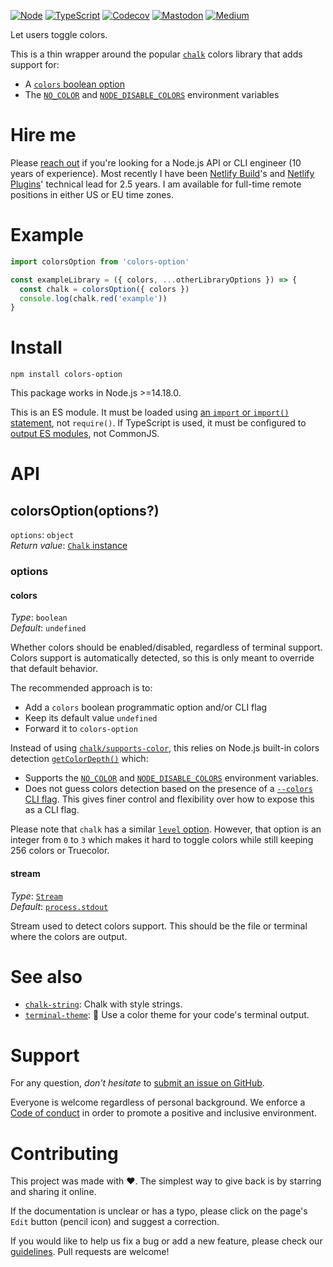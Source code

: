 [![Node](https://img.shields.io/badge/-Node.js-808080?logo=node.js&colorA=404040&logoColor=66cc33)](https://www.npmjs.com/package/colors-option)
[![TypeScript](https://img.shields.io/badge/-Typed-808080?logo=typescript&colorA=404040&logoColor=0096ff)](/src/main.d.ts)
[![Codecov](https://img.shields.io/badge/-Tested%20100%25-808080?logo=codecov&colorA=404040)](https://codecov.io/gh/ehmicky/colors-option)
[![Mastodon](https://img.shields.io/badge/-Mastodon-808080.svg?logo=mastodon&colorA=404040&logoColor=9590F9)](https://fosstodon.org/@ehmicky)
[![Medium](https://img.shields.io/badge/-Medium-808080.svg?logo=medium&colorA=404040)](https://medium.com/@ehmicky)

Let users toggle colors.

This is a thin wrapper around the popular
[`chalk`](https://github.com/chalk/chalk) colors library that adds support for:

- A [`colors` boolean option](#colors)
- The [`NO_COLOR`](https://no-color.org/) and
  [`NODE_DISABLE_COLORS`](https://nodejs.org/api/cli.html#cli_node_disable_colors_1)
  environment variables

# Hire me

Please
[reach out](https://www.linkedin.com/feed/update/urn:li:activity:7018596298127781890/)
if you're looking for a Node.js API or CLI engineer (10 years of experience).
Most recently I have been [Netlify Build](https://github.com/netlify/build)'s
and [Netlify Plugins](https://www.netlify.com/products/build/plugins/)'
technical lead for 2.5 years. I am available for full-time remote positions in
either US or EU time zones.

# Example

```js
import colorsOption from 'colors-option'

const exampleLibrary = ({ colors, ...otherLibraryOptions }) => {
  const chalk = colorsOption({ colors })
  console.log(chalk.red('example'))
}
```

# Install

```
npm install colors-option
```

This package works in Node.js >=14.18.0.

This is an ES module. It must be loaded using
[an `import` or `import()` statement](https://gist.github.com/sindresorhus/a39789f98801d908bbc7ff3ecc99d99c),
not `require()`. If TypeScript is used, it must be configured to
[output ES modules](https://www.typescriptlang.org/docs/handbook/esm-node.html),
not CommonJS.

# API

## colorsOption(options?)

`options`: `object`\
_Return value_: [`Chalk` instance](https://github.com/chalk/chalk#api)

### options

#### colors

_Type_: `boolean`\
_Default_: `undefined`

Whether colors should be enabled/disabled, regardless of terminal support.
Colors support is automatically detected, so this is only meant to override that
default behavior.

The recommended approach is to:

- Add a `colors` boolean programmatic option and/or CLI flag
- Keep its default value `undefined`
- Forward it to `colors-option`

Instead of using
[`chalk/supports-color`](https://github.com/chalk/supports-color), this relies
on Node.js built-in colors detection
[`getColorDepth()`](https://nodejs.org/api/tty.html#tty_writestream_getcolordepth_env)
which:

- Supports the [`NO_COLOR`](https://no-color.org/) and
  [`NODE_DISABLE_COLORS`](https://nodejs.org/api/cli.html#cli_node_disable_colors_1)
  environment variables.
- Does not guess colors detection based on the presence of a
  [`--colors` CLI flag](https://github.com/chalk/supports-color#info). This
  gives finer control and flexibility over how to expose this as a CLI flag.

Please note that `chalk` has a similar
[`level` option](https://github.com/chalk/chalk#chalklevel). However, that
option is an integer from `0` to `3` which makes it hard to toggle colors while
still keeping 256 colors or Truecolor.

#### stream

_Type_:
[`Stream`](https://nodejs.org/api/stream.html#stream_class_stream_writable)\
_Default_: [`process.stdout`](https://nodejs.org/api/process.html#process_process_stdout)

Stream used to detect colors support. This should be the file or terminal where
the colors are output.

# See also

- [`chalk-string`](https://github.com/ehmicky/chalk-string): Chalk with style
  strings.
- [`terminal-theme`](https://github.com/ehmicky/terminal-theme): 🎨 Use a color
  theme for your code's terminal output.

# Support

For any question, _don't hesitate_ to [submit an issue on GitHub](../../issues).

Everyone is welcome regardless of personal background. We enforce a
[Code of conduct](CODE_OF_CONDUCT.md) in order to promote a positive and
inclusive environment.

# Contributing

This project was made with ❤️. The simplest way to give back is by starring and
sharing it online.

If the documentation is unclear or has a typo, please click on the page's `Edit`
button (pencil icon) and suggest a correction.

If you would like to help us fix a bug or add a new feature, please check our
[guidelines](CONTRIBUTING.md). Pull requests are welcome!

<!-- Thanks go to our wonderful contributors: -->

<!-- ALL-CONTRIBUTORS-LIST:START -->
<!-- prettier-ignore-start -->
<!-- markdownlint-disable -->
<!--
<table>
  <tr>
    <td align="center"><a href="https://fosstodon.org/@ehmicky"><img src="https://avatars2.githubusercontent.com/u/8136211?v=4?s=100" width="100px;" alt=""/><br /><sub><b>ehmicky</b></sub></a><br /><a href="https://github.com/ehmicky/colors-option/commits?author=ehmicky" title="Code">💻</a> <a href="#design-ehmicky" title="Design">🎨</a> <a href="#ideas-ehmicky" title="Ideas, Planning, & Feedback">🤔</a> <a href="https://github.com/ehmicky/colors-option/commits?author=ehmicky" title="Documentation">📖</a></td>
  </tr>
</table>

-->
<!-- markdownlint-restore -->
<!-- prettier-ignore-end -->

<!-- ALL-CONTRIBUTORS-LIST:END -->
